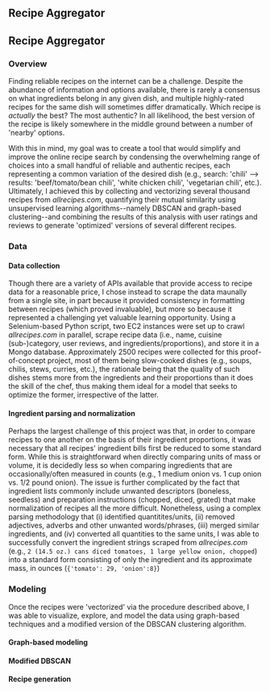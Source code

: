 ## Recipe Aggregator

## Recipe Aggregator

### Overview
Finding reliable recipes on the internet can be a challenge. Despite the abundance of information and options available, there is rarely a consensus on what ingredients belong in any given dish, and multiple highly-rated recipes for the same dish will sometimes differ dramatically. Which recipe is _actually_ the best? The most authentic? In all likelihood, the best version of the recipe is likely somewhere in the middle ground between a number of 'nearby' options.

With this in mind, my goal was to create a tool that would simplify and improve the online recipe search by condensing the overwhelming range of choices into a small handful of reliable and authentic recipes, each representing a common variation of the desired dish (e.g., search: 'chili' --> results: 'beef/tomato/bean chili', 'white chicken chili', 'vegetarian chili', etc.). Ultimately, I achieved this by collecting and vectorizing several thousand recipes from _allrecipes.com_, quantifying their mutual similarity using unsupervised learning algorithms--namely DBSCAN and graph-based clustering--and combining the results of this analysis with user ratings and reviews to generate 'optimized' versions of several different recipes.

### Data
#### Data collection
Though there are a variety of APIs available that provide access to recipe data for a reasonable price, I chose instead to scrape the data maunally from a single site, in part because it provided consistency in formatting between recipes (which proved invaluable), but more so because it represented a challenging yet valuable learning opportunity. Using a Selenium-based Python script, two EC2 instances were set up to crawl _allrecipes.com_ in parallel, scrape recipe data (i.e., name, cuisine (sub-)category, user reviews, and ingredients/proportions), and store it in a Mongo database. Approximately 2500 recipes were collected for this proof-of-concept project, most of them being slow-cooked dishes (e.g., soups, chilis, stews, curries, etc.), the rationale being that the quality of such dishes stems more from the ingredients and their proportions than it does the skill of the chef, thus making them ideal for a model that seeks to optimize the former, irrespective of the latter.

#### Ingredient parsing and normalization
Perhaps the largest challenge of this project was that, in order to compare recipes to one another on the basis of their ingredient proportions, it was necessary that all recipes' ingredient bills first be reduced to some standard form. While this is straightforward when directly comparing units of mass or volume, it is decidedly less so when comparing ingredients that are occasionally/often measured in counts (e.g., 1 medium onion vs. 1 cup onion vs. 1/2 pound onion). The issue is further complicated by the fact that ingredient lists commonly include unwanted descriptors (boneless, seedless) and preparation instructions (chopped, diced, grated) that make normalization of recipes all the more difficult. Nonetheless, using a complex parsing methodology that (i) identified quantitites/units, (ii) removed adjectives, adverbs and other unwanted words/phrases, (iii) merged similar ingredients, and (iv) converted all quantities to the same units, I was able to successfully convert the ingredient strings scraped from _allrecipes.com_ (e.g., `2 (14.5 oz.) cans diced tomatoes, 1 large yellow onion, chopped`) into a standard form consisting of only the ingredient and its approximate mass, in ounces (`{'tomato': 29, 'onion':8}`)

### Modeling
Once the recipes were 'vectorized' via the procedure described above, I was able to visualize, explore, and model the data using graph-based techniques and a modified version of the DBSCAN clustering algorithm.
#### Graph-based modeling


#### Modified DBSCAN


#### Recipe generation
